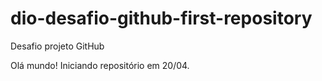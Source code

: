 # dio-desafio-github-first-repository
Desafio projeto GitHub



Olá mundo!
Iniciando repositório em 20/04.